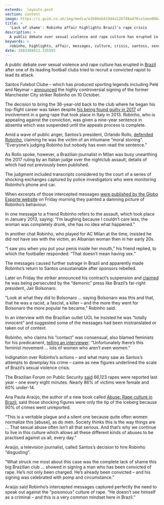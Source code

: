```yaml
--- 
extends: _layouts.post 
section: content 
image: https://i.guim.co.uk/img/media/e2b86eb419d4a1267d8a476ce1aee006ccef8aaa/0_57_4465_2680/master/4465.jpg?width=1200&height=630&quality=85&auto=format&fit=crop&overlay-align=bottom%2Cleft&overlay-width=100p&overlay-base64=L2ltZy9zdGF0aWMvb3ZlcmxheXMvdGctZGVmYXVsdC5wbmc&enable=upscale&s=eb46b1414d66ee2ee1b83efaabd4a852 
title: > 
  'Lack of shame': Robinho affair highlights Brazil's rape crisis 
description: > 
  A public debate over sexual violence and rape culture has erupted in Brazil after one of its leading football clubs tried to recruit a convicted rapist to lead its attack.Robinho, who is appealing against the conviction, was given a nine-year sentence in absentia which was suspended until the appeals process is complete.Amid a wave of public anger, Santos’s president, Orlando Rollo, defended Robinho, claiming he was the victim of an inhumane “moral stoning”.Ana Paula Araújo, the author of a new book called Abuse: Rape culture in Brazil, said those shocking figures were only the tip of the iceberg because 90% of crimes went unreported.“What struck me most about this case was the complete lack of shame this big Brazilian club … showed in signing a man who has been convicted of rape. 
keywords: > 
  robinho, highlights, affair, messages, culture, crisis, santoss, sexual, robinhos, brazil, signing, lack, brazils, brazilian, rape, shame 
date: 1603368411.335593 
--- 
```

<div><p class="css-38z03z">A public debate over sexual violence and rape culture has erupted in <a href="https://www.theguardian.com/world/brazil">Brazil</a> after one of its leading football clubs tried to recruit a convicted rapist to lead its attack.</p><p class="css-38z03z">Santos Futebol Clube &#8211; which has produced sporting legends including Pel&#233; and Neymar &#8211; <a href="https://globoesporte.globo.com/sp/santos-e-regiao/futebol/times/santos/noticia/santos-anuncia-a-volta-de-robinho.ghtml">announced</a> the highly controversial signing of the former Manchester City striker Robinho on 10 October.</p><p id="sign-in-gate"></p><p class="css-38z03z">The decision to bring the 36-year-old back to the club where he began his top-flight career was taken despite <a href="https://www.theguardian.com/football/2017/nov/23/robinho-nine-years-prison-rape-milan-court-manchester-city">his being found guilty in 2017</a> of involvement in a gang rape that took place in Italy in 2013. Robinho, who is appealing against the conviction, was given a nine-year sentence in absentia which was suspended until the appeals process is complete.</p><p class="css-38z03z">Amid a wave of public anger, Santos&#8217;s president, Orlando Rollo, <a href="https://globoesporte.globo.com/sp/santos-e-regiao/futebol/times/santos/noticia/noticias-santos-entrevista-rollo-robinho-pedido-copia-processo-italia.ghtml">defended Robinho</a>, claiming he was the victim of an inhumane &#8220;moral stoning&#8221;. &#8220;Everyone&#8217;s judging Robinho but nobody has even read the sentence.&#8221;</p><p class="css-38z03z">As Rollo spoke, however, a Brazilian journalist in Milan was busy unearthing the 2017 ruling by an Italian judge over the nightclub assault, details of which had not previously been published.</p><p class="css-38z03z">The judgment included transcripts considered by the court of a series of shocking exchanges captured by police investigators who were monitoring Robinho&#8217;s phone and car.</p><p class="css-38z03z">When excerpts of those intercepted messages <a href="https://globoesporte.globo.com/sp/santos-e-regiao/futebol/times/santos/noticia/as-gravacoes-do-caso-robinho-na-justica-italiana-a-mulher-estava-completamente-bebada.ghtml">were published by the Globo Esporte website</a> on Friday morning they painted a damning picture of Robinho&#8217;s behaviour.</p><p class="css-38z03z">In one message to a friend Robinho refers to the assault, which took place in January 2013, saying: &#8220;I&#8217;m laughing because I couldn&#8217;t care less, the woman was completely drunk, she has no idea what happened.&#8221;</p><p class="css-38z03z">In another chat Robinho, who played for AC Milan at the time, insisted he did not have sex with the victim, an Albanian woman then in her early 20s.</p><p class="css-38z03z">&#8220;I saw you when you put your penis inside her mouth,&#8221; his friend replied, to which the footballer responded: &#8220;That doesn&#8217;t mean having sex.&#8221;</p><p class="css-38z03z">The messages caused further outrage in Brazil and apparently made Robinho&#8217;s return to Santos unsustainable after sponsors rebelled.</p><p class="css-38z03z">Later on Friday the striker announced his contract&#8217;s suspension and <a href="https://twitter.com/folha/status/1317221620902146048?s=20">claimed</a> he was being persecuted by the &#8220;demonic&#8221; press like Brazil&#8217;s far-right president, Jair Bolsonaro.</p><p class="css-38z03z">&#8220;Look at what they did to Bolsonaro &#8230; saying Bolsonaro was this and that, that he was a racist, a fascist, a killer &#8211; and the more they went for Bolsonaro the more popular he became,&#8221; Robinho said.</p><p class="css-38z03z">In an interview with the Brazilian outlet UOL he insisted he was &#8220;totally innocent&#8221; and suggested some of the messages had been mistranslated or taken out of context.</p><p class="css-38z03z">Robinho, who claims his &#8220;contact&#8221; was consensual, also blamed feminists for his predicament, <a href="https://www.youtube.com/watch?v=d1sFM_qnpmQ">telling an interviewer</a>: &#8220;Unfortunately there&#8217;s this feminist movement &#8230; lots of women who aren&#8217;t even women.&#8221;</p><p class="css-38z03z">Indignation over Robinho&#8217;s actions &#8211; and what many saw as Santos&#8217;s attempts to downplay his crime &#8211; came as new figures underlined the scale of Brazil&#8217;s sexual violence crisis.</p><p class="css-38z03z">The Brazilian Forum on Public Security <a href="https://extra.globo.com/noticias/brasil/brasil-registrou-um-estupro-cada-8-minutos-em-2019-24700754.html">said</a> 66,123 rapes were reported last year &#8211; one every eight minutes. Nearly 86% of victims were female and 60% under-14.</p><p class="css-38z03z">Ana Paula Ara&#250;jo, the author of a new book called <a href="https://www.uol.com.br/universa/noticias/redacao/2020/10/14/ana-paula-araujo-livro.htm">Abuse: Rape culture in Brazil</a>, said those shocking figures were only the tip of the iceberg because 90% of crimes went unreported.</p><p class="css-38z03z">&#8220;This is a veritable plague and a silent one because quite often women normalize this [abuse], as do men. Society thinks this is the way things are &#8230; That sexual abuse often isn&#8217;t all that serious. And that&#8217;s why we continue to live in this culture which allows all these different kinds of abuses to be practised against us all, every day.&#8221;</p><p class="css-38z03z">Ara&#250;jo, a television journalist, called Santos&#8217;s decision to hire Robinho &#8220;disgusting&#8221;.</p><p class="css-38z03z">&#8220;What struck me most about this case was the complete lack of shame this big Brazilian club &#8230; showed in signing a man who has been convicted of rape. He&#8217;s not only been charged. He&#8217;s already been convicted &#8211; and his signing was celebrated with pomp and circumstance.&#8221;</p><p class="css-38z03z">Ara&#250;jo said Robinho&#8217;s intercepted messages captured perfectly the need to speak out against the &#8220;poisonous&#8221; culture of rape. &#8220;He doesn&#8217;t see himself as a criminal &#8211; and this is a very common mindset here in Brazil.&#8221;</p></div>